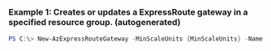 ### Example 1: Creates or updates a ExpressRoute gateway in a specified resource group. (autogenerated)
```powershell
PS C:\> New-AzExpressRouteGateway -MinScaleUnits {MinScaleUnits} -Name testExpressRoutegw -ResourceGroupName MyResourceGroup -VirtualHub {VirtualHub}
```


